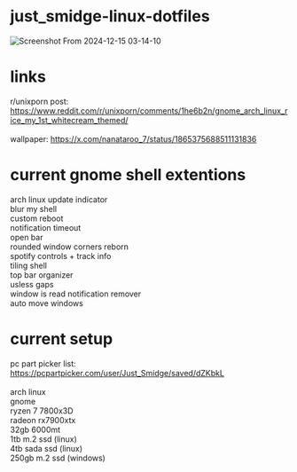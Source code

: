 # just_smidge-linux-dotfiles
![Screenshot From 2024-12-15 03-14-10](https://github.com/user-attachments/assets/c578e374-d5ed-47a1-a612-b577c8314812) <br>

# links
r/unixporn post: https://www.reddit.com/r/unixporn/comments/1he6b2n/gnome_arch_linux_rice_my_1st_whitecream_themed/ <br> <br>
wallpaper: https://x.com/nanataroo_7/status/1865375688511131836

# current gnome shell extentions
arch linux update indicator <br>
blur my shell <br>
custom reboot <br>
notification timeout <br>
open bar <br>
rounded window corners reborn <br>
spotify controls + track info <br>
tiling shell <br>
top bar organizer <br>
usless gaps <br>
window is read notification remover <br>
auto move windows 


# current setup 
pc part picker list: https://pcpartpicker.com/user/Just_Smidge/saved/dZKbkL <br> <br>
arch linux <br>
gnome <br>
ryzen 7 7800x3D <br>
radeon rx7900xtx <br>
32gb 6000mt <br>
1tb m.2 ssd (linux) <br>
4tb sada ssd (linux) <br>
250gb m.2 ssd (windows)
